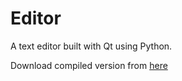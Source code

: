# Editor
A text editor built with Qt using Python.

Download compiled version from [here](https://github.com/DarkSecDevelopers/Editor/releases/download/v1.0/Editor.zip)

